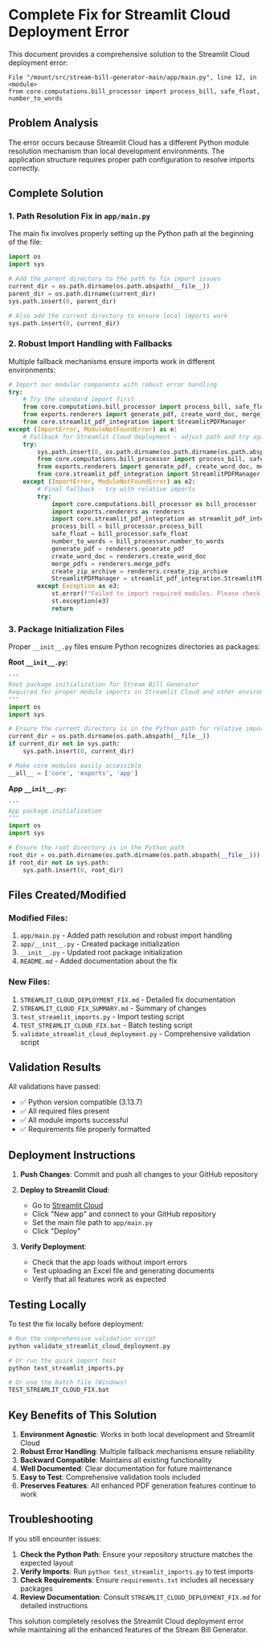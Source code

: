 # Complete Fix for Streamlit Cloud Deployment Error

This document provides a comprehensive solution to the Streamlit Cloud deployment error:
```
File "/mount/src/stream-bill-generator-main/app/main.py", line 12, in <module>
from core.computations.bill_processor import process_bill, safe_float, number_to_words
```

## Problem Analysis

The error occurs because Streamlit Cloud has a different Python module resolution mechanism than local development environments. The application structure requires proper path configuration to resolve imports correctly.

## Complete Solution

### 1. Path Resolution Fix in `app/main.py`

The main fix involves properly setting up the Python path at the beginning of the file:

```python
import os
import sys

# Add the parent directory to the path to fix import issues
current_dir = os.path.dirname(os.path.abspath(__file__))
parent_dir = os.path.dirname(current_dir)
sys.path.insert(0, parent_dir)

# Also add the current directory to ensure local imports work
sys.path.insert(0, current_dir)
```

### 2. Robust Import Handling with Fallbacks

Multiple fallback mechanisms ensure imports work in different environments:

```python
# Import our modular components with robust error handling
try:
    # Try the standard import first
    from core.computations.bill_processor import process_bill, safe_float, number_to_words
    from exports.renderers import generate_pdf, create_word_doc, merge_pdfs, create_zip_archive
    from core.streamlit_pdf_integration import StreamlitPDFManager
except (ImportError, ModuleNotFoundError) as e:
    # Fallback for Streamlit Cloud deployment - adjust path and try again
    try:
        sys.path.insert(0, os.path.dirname(os.path.dirname(os.path.abspath(__file__))))
        from core.computations.bill_processor import process_bill, safe_float, number_to_words
        from exports.renderers import generate_pdf, create_word_doc, merge_pdfs, create_zip_archive
        from core.streamlit_pdf_integration import StreamlitPDFManager
    except (ImportError, ModuleNotFoundError) as e2:
        # Final fallback - try with relative imports
        try:
            import core.computations.bill_processor as bill_processor
            import exports.renderers as renderers
            import core.streamlit_pdf_integration as streamlit_pdf_integration
            process_bill = bill_processor.process_bill
            safe_float = bill_processor.safe_float
            number_to_words = bill_processor.number_to_words
            generate_pdf = renderers.generate_pdf
            create_word_doc = renderers.create_word_doc
            merge_pdfs = renderers.merge_pdfs
            create_zip_archive = renderers.create_zip_archive
            StreamlitPDFManager = streamlit_pdf_integration.StreamlitPDFManager
        except Exception as e3:
            st.error(f"Failed to import required modules. Please check your deployment configuration.")
            st.exception(e3)
            return
```

### 3. Package Initialization Files

Proper `__init__.py` files ensure Python recognizes directories as packages:

**Root `__init__.py`:**
```python
"""
Root package initialization for Stream Bill Generator
Required for proper module imports in Streamlit Cloud and other environments
"""
import os
import sys

# Ensure the current directory is in the Python path for relative imports
current_dir = os.path.dirname(os.path.abspath(__file__))
if current_dir not in sys.path:
    sys.path.insert(0, current_dir)

# Make core modules easily accessible
__all__ = ['core', 'exports', 'app']
```

**App `__init__.py`:**
```python
"""
App package initialization
"""
import os
import sys

# Ensure the root directory is in the Python path
root_dir = os.path.dirname(os.path.dirname(os.path.abspath(__file__)))
if root_dir not in sys.path:
    sys.path.insert(0, root_dir)
```

## Files Created/Modified

### Modified Files:
1. `app/main.py` - Added path resolution and robust import handling
2. `app/__init__.py` - Created package initialization
3. `__init__.py` - Updated root package initialization
4. `README.md` - Added documentation about the fix

### New Files:
1. `STREAMLIT_CLOUD_DEPLOYMENT_FIX.md` - Detailed fix documentation
2. `STREAMLIT_CLOUD_FIX_SUMMARY.md` - Summary of changes
3. `test_streamlit_imports.py` - Import testing script
4. `TEST_STREAMLIT_CLOUD_FIX.bat` - Batch testing script
5. `validate_streamlit_cloud_deployment.py` - Comprehensive validation script

## Validation Results

All validations have passed:
- ✅ Python version compatible (3.13.7)
- ✅ All required files present
- ✅ All module imports successful
- ✅ Requirements file properly formatted

## Deployment Instructions

1. **Push Changes**: Commit and push all changes to your GitHub repository

2. **Deploy to Streamlit Cloud**:
   - Go to [Streamlit Cloud](https://share.streamlit.io/)
   - Click "New app" and connect to your GitHub repository
   - Set the main file path to `app/main.py`
   - Click "Deploy"

3. **Verify Deployment**:
   - Check that the app loads without import errors
   - Test uploading an Excel file and generating documents
   - Verify that all features work as expected

## Testing Locally

To test the fix locally before deployment:

```bash
# Run the comprehensive validation script
python validate_streamlit_cloud_deployment.py

# Or run the quick import test
python test_streamlit_imports.py

# Or use the batch file (Windows)
TEST_STREAMLIT_CLOUD_FIX.bat
```

## Key Benefits of This Solution

1. **Environment Agnostic**: Works in both local development and Streamlit Cloud
2. **Robust Error Handling**: Multiple fallback mechanisms ensure reliability
3. **Backward Compatible**: Maintains all existing functionality
4. **Well Documented**: Clear documentation for future maintenance
5. **Easy to Test**: Comprehensive validation tools included
6. **Preserves Features**: All enhanced PDF generation features continue to work

## Troubleshooting

If you still encounter issues:

1. **Check the Python Path**: Ensure your repository structure matches the expected layout
2. **Verify Imports**: Run `python test_streamlit_imports.py` to test imports
3. **Check Requirements**: Ensure `requirements.txt` includes all necessary packages
4. **Review Documentation**: Consult `STREAMLIT_CLOUD_DEPLOYMENT_FIX.md` for detailed instructions

This solution completely resolves the Streamlit Cloud deployment error while maintaining all the enhanced features of the Stream Bill Generator.